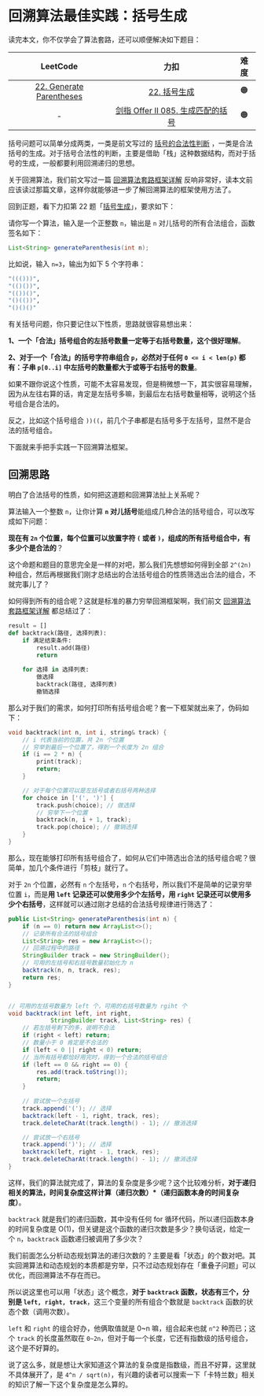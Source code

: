 # 回溯算法最佳实践：括号生成

读完本文，你不仅学会了算法套路，还可以顺便解决如下题目：

|                           LeetCode                           |                             力扣                             | 难度 |
| :----------------------------------------------------------: | :----------------------------------------------------------: | :--: |
| [22. Generate Parentheses](https://leetcode.com/problems/generate-parentheses/) | [22. 括号生成](https://leetcode.cn/problems/generate-parentheses/) |  🟠   |
|                              -                               | [剑指 Offer II 085. 生成匹配的括号](https://leetcode.cn/problems/IDBivT/) |  🟠   |

括号问题可以简单分成两类，一类是前文写过的 [括号的合法性判断](https://labuladong.github.io/algo/di-san-zha-24031/jing-dian--a94a0/ru-he-jie--306f6/) ，一类是合法括号的生成。对于括号合法性的判断，主要是借助「栈」这种数据结构，而对于括号的生成，一般都要利用回溯递归的思想。

关于回溯算法，我们前文写过一篇 [回溯算法套路框架详解](https://labuladong.github.io/algo/di-ling-zh-bfe1b/hui-su-sua-c26da/) 反响非常好，读本文前应该读过那篇文章，这样你就能够进一步了解回溯算法的框架使用方法了。

回到正题，看下力扣第 22 题「[括号生成](https://leetcode.cn/problems/generate-parentheses/)」，要求如下：

请你写一个算法，输入是一个正整数 `n`，输出是 `n` 对儿括号的所有合法组合，函数签名如下：

```java
List<String> generateParenthesis(int n);
```

比如说，输入 `n=3`，输出为如下 5 个字符串：

```bash
"((()))",
"(()())",
"(())()",
"()(())",
"()()()"
```

有关括号问题，你只要记住以下性质，思路就很容易想出来：

**1、一个「合法」括号组合的左括号数量一定等于右括号数量，这个很好理解**。

**2、对于一个「合法」的括号字符串组合 `p`，必然对于任何 `0 <= i < len(p)` 都有：子串 `p[0..i]` 中左括号的数量都大于或等于右括号的数量**。

如果不跟你说这个性质，可能不太容易发现，但是稍微想一下，其实很容易理解，因为从左往右算的话，肯定是左括号多嘛，到最后左右括号数量相等，说明这个括号组合是合法的。

反之，比如这个括号组合 `))((`，前几个子串都是右括号多于左括号，显然不是合法的括号组合。

下面就来手把手实践一下回溯算法框架。



## 回溯思路

明白了合法括号的性质，如何把这道题和回溯算法扯上关系呢？

算法输入一个整数 `n`，让你计算 **`n` 对儿括号**能组成几种合法的括号组合，可以改写成如下问题：

**现在有 `2n` 个位置，每个位置可以放置字符 `(` 或者 `)`，组成的所有括号组合中，有多少个是合法的**？

这个命题和题目的意思完全是一样的对吧，那么我们先想想如何得到全部 `2^(2n)` 种组合，然后再根据我们刚才总结出的合法括号组合的性质筛选出合法的组合，不就完事儿了？

如何得到所有的组合呢？这就是标准的暴力穷举回溯框架啊，我们前文 [回溯算法套路框架详解](https://labuladong.github.io/algo/di-ling-zh-bfe1b/hui-su-sua-c26da/) 都总结过了：

```python
result = []
def backtrack(路径, 选择列表):
    if 满足结束条件:
        result.add(路径)
        return
    
    for 选择 in 选择列表:
        做选择
        backtrack(路径, 选择列表)
        撤销选择
```

那么对于我们的需求，如何打印所有括号组合呢？套一下框架就出来了，伪码如下：

```cpp
void backtrack(int n, int i, string& track) {
    // i 代表当前的位置，共 2n 个位置
    // 穷举到最后一个位置了，得到一个长度为 2n 组合
    if (i == 2 * n) {
        print(track);
        return;
    }

    // 对于每个位置可以是左括号或者右括号两种选择
    for choice in ['(', ')'] {
        track.push(choice); // 做选择
        // 穷举下一个位置
        backtrack(n, i + 1, track);
        track.pop(choice); // 撤销选择
    }
}
```

那么，现在能够打印所有括号组合了，如何从它们中筛选出合法的括号组合呢？很简单，加几个条件进行「剪枝」就行了。

对于 `2n` 个位置，必然有 `n` 个左括号，`n` 个右括号，所以我们不是简单的记录穷举位置 `i`，而是**用 `left` 记录还可以使用多少个左括号，用 `right` 记录还可以使用多少个右括号**，这样就可以通过刚才总结的合法括号规律进行筛选了：

```java
public List<String> generateParenthesis(int n) {
    if (n == 0) return new ArrayList<>();
    // 记录所有合法的括号组合
    List<String> res = new ArrayList<>();
    // 回溯过程中的路径
    StringBuilder track = new StringBuilder();
    // 可用的左括号和右括号数量初始化为 n
    backtrack(n, n, track, res);
    return res;
}


// 可用的左括号数量为 left 个，可用的右括号数量为 rgiht 个
void backtrack(int left, int right, 
            StringBuilder track, List<String> res) {
    // 若左括号剩下的多，说明不合法
    if (right < left) return;
    // 数量小于 0 肯定是不合法的
    if (left < 0 || right < 0) return;
    // 当所有括号都恰好用完时，得到一个合法的括号组合
    if (left == 0 && right == 0) {
        res.add(track.toString());
        return;
    }
    
    // 尝试放一个左括号
    track.append('('); // 选择
    backtrack(left - 1, right, track, res);
    track.deleteCharAt(track.length() - 1); // 撤消选择

    // 尝试放一个右括号
    track.append(')'); // 选择
    backtrack(left, right - 1, track, res);
    track.deleteCharAt(track.length() - 1); // 撤消选择
}
```



这样，我们的算法就完成了，算法的复杂度是多少呢？这个比较难分析，**对于递归相关的算法，时间复杂度这样计算（递归次数）\*（递归函数本身的时间复杂度）**。

`backtrack` 就是我们的递归函数，其中没有任何 for 循环代码，所以递归函数本身的时间复杂度是 O(1)，但关键是这个函数的递归次数是多少？换句话说，给定一个 `n`，`backtrack` 函数递归被调用了多少次？

我们前面怎么分析动态规划算法的递归次数的？主要是看「状态」的个数对吧。其实回溯算法和动态规划的本质都是穷举，只不过动态规划存在「重叠子问题」可以优化，而回溯算法不存在而已。

所以说这里也可以用「状态」这个概念，**对于 `backtrack` 函数，状态有三个，分别是 `left, right, track`**，这三个变量的所有组合个数就是 `backtrack` 函数的状态个数（调用次数）。

`left` 和 `right` 的组合好办，他俩取值就是 0~n 嘛，组合起来也就 `n^2` 种而已；这个 `track` 的长度虽然取在 `0~2n`，但对于每一个长度，它还有指数级的括号组合，这个是不好算的。

说了这么多，就是想让大家知道这个算法的复杂度是指数级，而且不好算，这里就不具体展开了，是 `4^n / sqrt(n)`，有兴趣的读者可以搜索一下「卡特兰数」相关的知识了解一下这个复杂度是怎么算的。